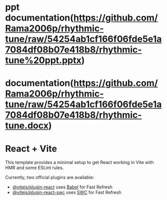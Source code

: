 # ppt documentation(https://github.com/Rama2006p/rhythmic-tune/raw/54254ab1cf166f06fde5e1a7084df08b07e418b8/rhythmic-tune%20ppt.pptx)
# documentation(https://github.com/Rama2006p/rhythmic-tune/raw/54254ab1cf166f06fde5e1a7084df08b07e418b8/rhythmic-tune.docx)
# React + Vite

This template provides a minimal setup to get React working in Vite with HMR and some ESLint rules.

Currently, two official plugins are available:

- [@vitejs/plugin-react](https://github.com/vitejs/vite-plugin-react/blob/main/packages/plugin-react/README.md) uses [Babel](https://babeljs.io/) for Fast Refresh
- [@vitejs/plugin-react-swc](https://github.com/vitejs/vite-plugin-react-swc) uses [SWC](https://swc.rs/) for Fast Refresh

